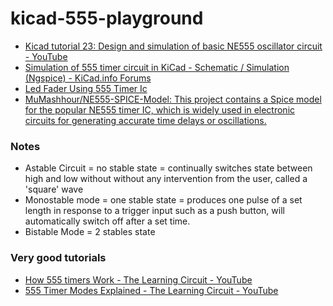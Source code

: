 kicad-555-playground
====================
- [Kicad tutorial 23: Design and simulation of basic NE555 oscillator circuit - YouTube](https://www.youtube.com/watch?v=Nwhi4xumMis)
- [Simulation of 555 timer circuit in KiCad - Schematic / Simulation (Ngspice) - KiCad.info Forums](https://forum.kicad.info/t/simulation-of-555-timer-circuit-in-kicad/21697/3)
- [Led Fader Using 555 Timer Ic](https://www.electronicwings.com/users/AshishAdhikari/projects/3100/led-fader-using-555-timer-ic)
- [MuMashhour/NE555-SPICE-Model: This project contains a Spice model for the popular NE555 timer IC, which is widely used in electronic circuits for generating accurate time delays or oscillations.](https://github.com/MuMashhour/NE555-SPICE-Model)

### Notes
- Astable Circuit = no stable state = continually switches state between high and low without without any intervention from the user, called a 'square' wave
- Monostable mode = one stable state = produces one pulse of a set length in response to a trigger input such as a push button, will automatically switch off after a set time.
- Bistable Mode  = 2 stables state

### Very good tutorials
- [How 555 timers Work - The Learning Circuit - YouTube](https://www.youtube.com/watch?v=oZzjmAbyyIQ)
- [555 Timer Modes Explained - The Learning Circuit - YouTube](https://www.youtube.com/watch?v=qfWIjb48mjE)
